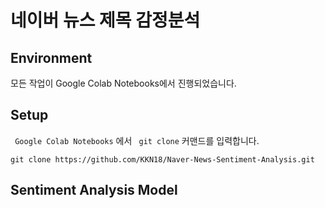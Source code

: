 # 네이버 뉴스 제목 감정분석

## Environment
모든 작업이 Google Colab Notebooks에서 진행되었습니다.

## Setup
<code> Google Colab Notebooks</code> 에서 <code> git clone</code> 커맨드를 입력합니다.

    git clone https://github.com/KKN18/Naver-News-Sentiment-Analysis.git


## Sentiment Analysis Model

